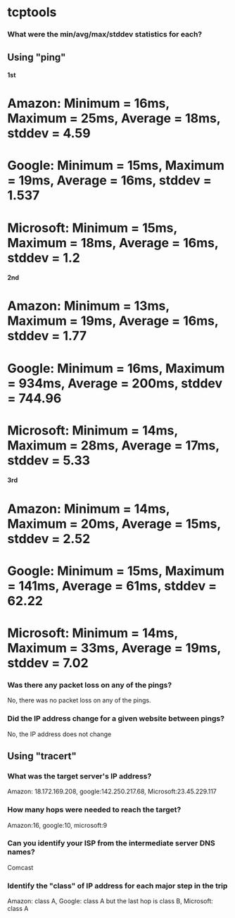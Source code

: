 # tcptools

### What were the min/avg/max/stddev statistics for each?
## Using "ping" 
#### 1st
# Amazon: Minimum = 16ms, Maximum = 25ms, Average = 18ms, stddev = 4.59
# Google: Minimum = 15ms, Maximum = 19ms, Average = 16ms, stddev = 1.537
# Microsoft: Minimum = 15ms, Maximum = 18ms, Average = 16ms, stddev = 1.2
#### 2nd
# Amazon: Minimum = 13ms, Maximum = 19ms, Average = 16ms, stddev = 1.77
# Google: Minimum = 16ms, Maximum = 934ms, Average = 200ms, stddev = 744.96
# Microsoft: Minimum = 14ms, Maximum = 28ms, Average = 17ms, stddev = 5.33
#### 3rd
# Amazon: Minimum = 14ms, Maximum = 20ms, Average = 15ms, stddev = 2.52
# Google: Minimum = 15ms, Maximum = 141ms, Average = 61ms, stddev = 62.22
# Microsoft: Minimum = 14ms, Maximum = 33ms, Average = 19ms, stddev = 7.02

### Was there any packet loss on any of the pings?
No, there was no packet loss on any of the pings. 
### Did the IP address change for a given website between pings?
No, the IP address does not change

## Using "tracert"
### What was the target server's IP address?
Amazon: 18.172.169.208, google:142.250.217.68, Microsoft:23.45.229.117
### How many hops were needed to reach the target?
Amazon:16, google:10, microsoft:9
### Can you identify your ISP from the intermediate server DNS names?
Comcast
### Identify the "class" of IP address for each major step in the trip
Amazon: class A,  Google: class A but the last hop is class B,  Microsoft: class A
